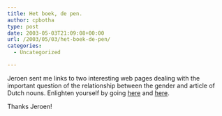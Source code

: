 ```yaml
---
title: Het boek, de pen.
author: cpbotha
type: post
date: 2003-05-03T21:09:08+00:00
url: /2003/05/03/het-boek-de-pen/
categories:
  - Uncategorized

---
```

Jeroen sent me links to two interesting web pages dealing with the important question of the relationship between the gender and article of Dutch nouns. Enlighten yourself by going [here][1] and [here][2].

Thanks Jeroen!

 [1]: http://taaltelefoon.vlaanderen.be/indekijker/spraakmaker/dekoe.html
 [2]: http://www.inventio.nl/genus/uitleg.html